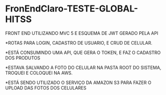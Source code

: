 # FronEndClaro-TESTE-GLOBAL-HITSS

FRONT END UTILIZANDO MVC 5 E ESQUEMA DE JWT GERADO PELA API

*ROTAS PARA LOGIN, CADASTRO DE USUARIO, E CRUD DE CELULAR.

*ESTÁ CONSUMINDO UMA API, QUE GERA O TOKEN, E FAZ O CADASTRO DOS PRODUTOS

*ESTAVA SALVANDO A FOTO DO CELULAR NA PASTA ROOT DO SISTEMA, TROQUEI E COLOQUEI NA AWS.

*ESTÁ SENDO UTILIZADO O SERVIÇO DA AMAZON S3 PARA FAZER O UPLOAD DAS FOTOS DOS CELULARES 



